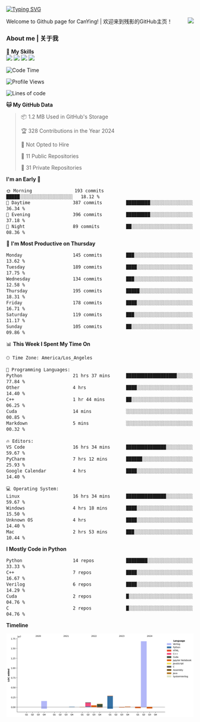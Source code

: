 [![Typing SVG](https://readme-typing-svg.herokuapp.com?size=25&duration=3500&color=00FFFF&vCenter=true&width=250&height=40&lines=Hi+Welcome+%F0%9F%91%8B%F0%9F%8F%BB;I'm+CanYing|残影)](https://git.io/typing-svg)

<a href="#">
  <img align="right" src="https://github-readme-stats.vercel.app/api?username=CanYing0913&count_private=true&rank_icon=github&show_icons=true&bg_color=15,f2f7fd,E0EAFC&" />
</a>

Welcome to Github page for CanYing! | 欢迎来到残影的GitHub主页！

### About me | 关于我

🌟 **My Skills**  
![](https://img.shields.io/badge/-C-A8B9CC?style=flat-square&logo=C&logoColor=fff)
![](https://img.shields.io/badge/-C++-00599C?style=flat-square&logo=Cpp&logoColor=fff)
![](https://img.shields.io/badge/-Python-3776AB?style=flat-square&logo=Python&logoColor=fff)
![](https://img.shields.io/badge/-Linux-000000?style=flat-square&logo=Linux&logoColor=fff)

<!--START_SECTION:waka-->
![Code Time](http://img.shields.io/badge/Code%20Time-418%20hrs%2029%20mins-blue)

![Profile Views](http://img.shields.io/badge/Profile%20Views-5-blue)

![Lines of code](https://img.shields.io/badge/From%20Hello%20World%20I%27ve%20Written-24.0%20million%20lines%20of%20code-blue)

**🐱 My GitHub Data** 

> 📦 1.2 MB Used in GitHub's Storage 
 > 
> 🏆 328 Contributions in the Year 2024
 > 
> 🚫 Not Opted to Hire
 > 
> 📜 11 Public Repositories 
 > 
> 🔑 31 Private Repositories 
 > 
**I'm an Early 🐤** 

```text
🌞 Morning                193 commits         █████░░░░░░░░░░░░░░░░░░░░   18.12 % 
🌆 Daytime                387 commits         █████████░░░░░░░░░░░░░░░░   36.34 % 
🌃 Evening                396 commits         █████████░░░░░░░░░░░░░░░░   37.18 % 
🌙 Night                  89 commits          ██░░░░░░░░░░░░░░░░░░░░░░░   08.36 % 
```
📅 **I'm Most Productive on Thursday** 

```text
Monday                   145 commits         ███░░░░░░░░░░░░░░░░░░░░░░   13.62 % 
Tuesday                  189 commits         ████░░░░░░░░░░░░░░░░░░░░░   17.75 % 
Wednesday                134 commits         ███░░░░░░░░░░░░░░░░░░░░░░   12.58 % 
Thursday                 195 commits         █████░░░░░░░░░░░░░░░░░░░░   18.31 % 
Friday                   178 commits         ████░░░░░░░░░░░░░░░░░░░░░   16.71 % 
Saturday                 119 commits         ███░░░░░░░░░░░░░░░░░░░░░░   11.17 % 
Sunday                   105 commits         ██░░░░░░░░░░░░░░░░░░░░░░░   09.86 % 
```


📊 **This Week I Spent My Time On** 

```text
🕑︎ Time Zone: America/Los_Angeles

💬 Programming Languages: 
Python                   21 hrs 37 mins      ███████████████████░░░░░░   77.84 % 
Other                    4 hrs               ████░░░░░░░░░░░░░░░░░░░░░   14.40 % 
C++                      1 hr 44 mins        ██░░░░░░░░░░░░░░░░░░░░░░░   06.25 % 
Cuda                     14 mins             ░░░░░░░░░░░░░░░░░░░░░░░░░   00.85 % 
Markdown                 5 mins              ░░░░░░░░░░░░░░░░░░░░░░░░░   00.32 % 

🔥 Editors: 
VS Code                  16 hrs 34 mins      ███████████████░░░░░░░░░░   59.67 % 
PyCharm                  7 hrs 12 mins       ██████░░░░░░░░░░░░░░░░░░░   25.93 % 
Google Calendar          4 hrs               ████░░░░░░░░░░░░░░░░░░░░░   14.40 % 

💻 Operating System: 
Linux                    16 hrs 34 mins      ███████████████░░░░░░░░░░   59.67 % 
Windows                  4 hrs 18 mins       ████░░░░░░░░░░░░░░░░░░░░░   15.50 % 
Unknown OS               4 hrs               ████░░░░░░░░░░░░░░░░░░░░░   14.40 % 
Mac                      2 hrs 53 mins       ███░░░░░░░░░░░░░░░░░░░░░░   10.44 % 
```

**I Mostly Code in Python** 

```text
Python                   14 repos            ████████░░░░░░░░░░░░░░░░░   33.33 % 
C++                      7 repos             ████░░░░░░░░░░░░░░░░░░░░░   16.67 % 
Verilog                  6 repos             ████░░░░░░░░░░░░░░░░░░░░░   14.29 % 
Cuda                     2 repos             █░░░░░░░░░░░░░░░░░░░░░░░░   04.76 % 
C                        2 repos             █░░░░░░░░░░░░░░░░░░░░░░░░   04.76 % 
```



**Timeline**

![Lines of Code chart](https://raw.githubusercontent.com/CanYing0913/CanYing0913/master/assets/bar_graph.png)


<!--END_SECTION:waka-->

